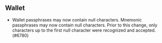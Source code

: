 Wallet
------

- Wallet passphrases may now contain null characters.
  Mnemonic passphrases may now contain null characters.
  Prior to this change, only characters up to the first
  null character were recognized and accepted. (#6780)
